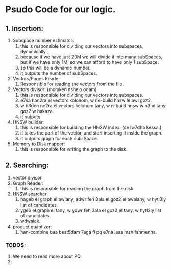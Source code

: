 # Psudo Code for our logic. 
## 1. Insertion:
1. Subspace number estimator:
   1. this is responsible for dividing our vectors into subspaces, dynamically.
   2. because if we have just 20M we will divide it into many subSpaces, but if we have only 1M, so we can afford to have only 1 subSpace.
   3. so this will be a dynamic number.
   4. it outputs the number of subSpaces.
2. Vectors/Pages Reader
   1. Responsible for reading the vectors from the file.
3. Vectors divisor: (momken nshelo odam)
   1. this is responsible for dividing our vectors into subspaces.
   3. e7na han2ra el vectors kolohom, w ne-build hnsw le awl goz2. 
   4. w b3den ne2ra el vectors kolohom tany, w n-build hnsw w n3ml tany goz2 w hakaza. 
   5. it outputs 
4. HNSW builder:
   1. this is responsible for building the HNSW index. (de lw7dha kessa.)
   2. it takes the part of the vector, and start inserting it inside the graph. 
   3. it outputs graph for each sub-Space.
5. Memory to Disk mapper:
   1. this is responsible for writing the graph to the disk.

## 2. Searching: 
1. vector divisor
2. Graph Reader:
   1. this is responsible for reading the graph from the disk.
3. HNSW searcher
   1. hageb el graph el awlany, adwr feh 3ala el goz2 el awalany, w hytl3ly list of candidates.
   2. ygeb el graph el tany, w ydwr feh 3ala el goz2 el tany, w hytl3ly list of candidates.
   3. wdwalek.
4. product quantizer:
   1. han-combine baa best5dam 7aga fl pq e7na lesa msh fahmenha.
### TODOS: 
1. We need to read more about PQ. 
2. 